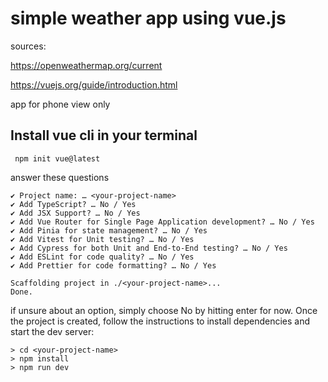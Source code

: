 # simple weather app using vue.js

sources: 

https://openweathermap.org/current

https://vuejs.org/guide/introduction.html

app for phone view only

## Install vue cli in your terminal

```
 npm init vue@latest
```
answer these questions 
```
✔ Project name: … <your-project-name>
✔ Add TypeScript? … No / Yes
✔ Add JSX Support? … No / Yes
✔ Add Vue Router for Single Page Application development? … No / Yes
✔ Add Pinia for state management? … No / Yes
✔ Add Vitest for Unit testing? … No / Yes
✔ Add Cypress for both Unit and End-to-End testing? … No / Yes
✔ Add ESLint for code quality? … No / Yes
✔ Add Prettier for code formatting? … No / Yes

Scaffolding project in ./<your-project-name>...
Done.
```

if unsure about an option, simply choose No by hitting enter for now. Once the project is created, follow the instructions to install dependencies and start the dev server:


```
> cd <your-project-name>
> npm install
> npm run dev
```
